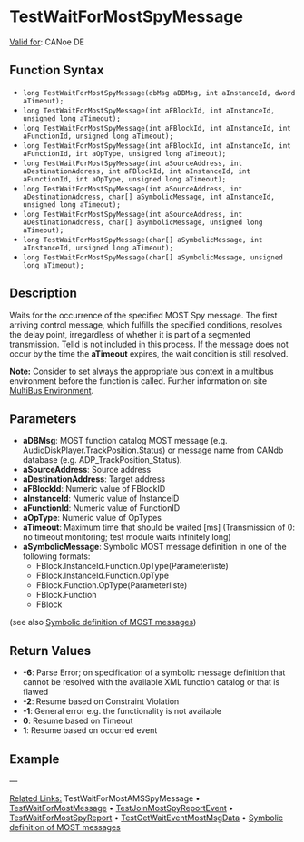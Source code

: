 # TestWaitForMostSpyMessage

[Valid for](../../../Shared/FeatureAvailability.md): CANoe DE

## Function Syntax

- `long TestWaitForMostSpyMessage(dbMsg aDBMsg, int aInstanceId, dword aTimeout);`
- `long TestWaitForMostSpyMessage(int aFBlockId, int aInstanceId, unsigned long aTimeout);`
- `long TestWaitForMostSpyMessage(int aFBlockId, int aInstanceId, int aFunctionId, unsigned long aTimeout);`
- `long TestWaitForMostSpyMessage(int aFBlockId, int aInstanceId, int aFunctionId, int aOpType, unsigned long aTimeout);`
- `long TestWaitForMostSpyMessage(int aSourceAddress, int aDestinationAddress, int aFBlockId, int aInstanceId, int aFunctionId, int aOpType, unsigned long aTimeout);`
- `long TestWaitForMostSpyMessage(int aSourceAddress, int aDestinationAddress, char[] aSymbolicMessage, int aInstanceId, unsigned long aTimeout);`
- `long TestWaitForMostSpyMessage(int aSourceAddress, int aDestinationAddress, char[] aSymbolicMessage, unsigned long aTimeout);`
- `long TestWaitForMostSpyMessage(char[] aSymbolicMessage, int aInstanceId, unsigned long aTimeout);`
- `long TestWaitForMostSpyMessage(char[] aSymbolicMessage, unsigned long aTimeout);`

## Description

Waits for the occurrence of the specified MOST Spy message. The first arriving control message, which fulfills the specified conditions, resolves the delay point, irregardless of whether it is part of a segmented transmission. TelId is not included in this process. If the message does not occur by the time the **aTimeout** expires, the wait condition is still resolved.

**Note:** Consider to set always the appropriate bus context in a multibus environment before the function is called. Further information on site [MultiBus Environment](../../../Shared/CAPL/General/TestMultiBusEnvironment.md).

## Parameters

- **aDBMsg**: MOST function catalog MOST message (e.g. AudioDiskPlayer.TrackPosition.Status) or message name from CANdb database (e.g. ADP_TrackPosition_Status).
- **aSourceAddress**: Source address
- **aDestinationAddress**: Target address
- **aFBlockId**: Numeric value of FBlockID
- **aInstanceId**: Numeric value of InstanceID
- **aFunctionId**: Numeric value of FunctionID
- **aOpType**: Numeric value of OpTypes
- **aTimeout**: Maximum time that should be waited [ms] (Transmission of 0: no timeout monitoring; test module waits infinitely long)
- **aSymbolicMessage**: Symbolic MOST message definition in one of the following formats:
  - FBlock.InstanceId.Function.OpType(Parameterliste)
  - FBlock.InstanceId.Function.OpType
  - FBlock.Function.OpType(Parameterliste)
  - FBlock.Function
  - FBlock

(see also [Symbolic definition of MOST messages](../CAPLfunctionsTFSSymbolicMessageDefinition.md))

## Return Values

- **-6**: Parse Error; on specification of a symbolic message definition that cannot be resolved with the available XML function catalog or that is flawed
- **-2**: Resume based on Constraint Violation
- **-1**: General error e.g. the functionality is not available
- **0**: Resume based on Timeout
- **1**: Resume based on occurred event

## Example

—

[Related Links:](CAPLfunctionTestWaitForMostAMSSpyMessage.md) TestWaitForMostAMSSpyMessage • [TestWaitForMostMessage](CAPLfunctionTestWaitForMostMessage.md) • [TestJoinMostSpyReportEvent](CAPLfunctionTestJoinMostSpyReportEvent.md) • [TestWaitForMostSpyReport](CAPLfunctionTestWaitForMostSpyReport.md) • [TestGetWaitEventMostMsgData](CAPLfunctionTestGetWaitEventMostMsgData.md) • [Symbolic definition of MOST messages](../CAPLfunctionsTFSSymbolicMessageDefinition.md)
